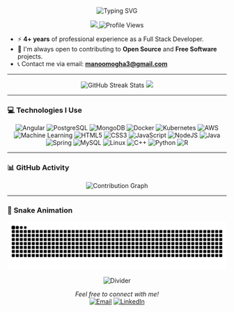 <!-- Profile Header with Gradient and Icons -->
<p align="center">
  <img src="https://readme-typing-svg.demolab.com?font=Fira+Code&size=28&duration=4000&pause=1000&color=F7DF1E&center=true&width=800&lines=Welcome+to+Oghenemano's+GitHub+Profile!;Full+Stack+Developer+%7C+Machine+Learning+Enthusiast;4%2B+years+experience+in+Web+Development;Always+learning+and+improving" alt="Typing SVG" />
</p>

<!-- LinkedIn and Profile View Badges -->
<p align="center">
  <a href="https://www.linkedin.com/in/oghenemano-o-179aba206/" target="_blank">
    <img src="https://img.shields.io/badge/-LinkedIn-0e76a8?style=for-the-badge&logo=Linkedin&logoColor=white" />
  </a>
  <img src="https://komarev.com/ghpvc/?username=omoghaoghenemano&style=for-the-badge" alt="Profile Views" />
</p>

<!-- About Me -->
- ⚡ **4+ years** of professional experience as a Full Stack Developer.
- 👯 I'm always open to contributing to **Open Source** and **Free Software** projects.
- 📞 Contact me via email: **manoomogha3@gmail.com**

---

<!-- GitHub Stats with Custom Design -->
<div align="center">
  <img src="https://github-readme-streak-stats.herokuapp.com/?user=omoghaoghenemano&theme=radical&fire=ff6b6b&currStreakLabel=ffffff&ring=bb2acf&background=151515&sideNums=ffffff&sideLabels=ffffff" alt="GitHub Streak Stats" />
  <img src="https://github-readme-stats.vercel.app/api?username=omoghaoghenemano&show_icons=true&title_color=ffffff&icon_color=ffbb2c&text_color=ffffff&bg_color=0d1117" />
</div>

---

### 💻 **Technologies I Use**

<!-- Icons with Tooltips for Technologies -->
<p align="center">
<img src="https://img.shields.io/badge/Angular-DD0031?style=for-the-badge&logo=angular&logoColor=white" alt="Angular" />
  <img src="https://img.shields.io/badge/Postgres-316192?style=for-the-badge&logo=postgresql&logoColor=white" alt="PostgreSQL" />
  <img src="https://img.shields.io/badge/MongoDB-4EA94B?style=for-the-badge&logo=mongodb&logoColor=white" alt="MongoDB" />
  <img src="https://img.shields.io/badge/Docker-0db7ed?style=for-the-badge&logo=docker&logoColor=white" alt="Docker" />
  <img src="https://img.shields.io/badge/Kubernetes-3069DE?style=for-the-badge&logo=kubernetes&logoColor=white" alt="Kubernetes" />
  <img src="https://img.shields.io/badge/AWS-FF9900?style=for-the-badge&logo=amazonaws&logoColor=white" alt="AWS" />
  <img src="https://img.shields.io/badge/Machine_Learning-DD0031?style=for-the-badge&logo=machinelearning&logoColor=white" alt="Machine Learning" />
  <img src="https://img.shields.io/badge/HTML5-000?style=for-the-badge&logo=html5&logoColor=white" alt="HTML5" />
  <img src="https://img.shields.io/badge/CSS3-000?style=for-the-badge&logo=css3&logoColor=264CE4" alt="CSS3" />
  <img src="https://img.shields.io/badge/JavaScript-000?style=for-the-badge&logo=javascript&logoColor=F7DF1E" alt="JavaScript" />
  <img src="https://img.shields.io/badge/Node.js-000?style=for-the-badge&logo=node.js&logoColor=green" alt="NodeJS" />
  <img src="https://img.shields.io/badge/Java-000?style=for-the-badge&logo=java&logoColor=F7DF1E" alt="Java" />
  <img src="https://img.shields.io/badge/Spring-000?style=for-the-badge&logo=spring&logoColor=green" alt="Spring" />
  <img src="https://img.shields.io/badge/MySQL-000?style=for-the-badge&logo=mysql&logoColor=005C84" alt="MySQL" />
  <img src="https://img.shields.io/badge/Linux-000?style=for-the-badge&logo=linux&logoColor=white" alt="Linux" />
  <img src="https://img.shields.io/badge/C++-000?style=for-the-badge&logo=c%2B%2B" alt="C++" />
  <img src="https://img.shields.io/badge/Python-000?style=for-the-badge&logo=python&logoColor=yellow" alt="Python" />
  <img src="https://img.shields.io/badge/R-000?style=for-the-badge&logo=r&logoColor=blue" alt="R" />

</p>

---

### 📊 **GitHub Activity**
<div align="center">
  <img src="https://github-readme-activity-graph.vercel.app/graph?username=omoghaoghenemano&theme=react-dark&bg_color=151515&line=00bfff&point=ffffff&color=00bfff" alt="Contribution Graph" />
</div>

---

### 🐍 **Snake Animation**
<p align="center">
  <picture>
    <source media="(prefers-color-scheme: dark)" srcset="https://raw.githubusercontent.com/omoghaoghenemano/omoghaoghenemano/output/github-contribution-grid-snake-dark.svg">
    <source media="(prefers-color-scheme: light)" srcset="https://raw.githubusercontent.com/omoghaoghenemano/omoghaoghenemano/output/github-contribution-grid-snake.svg">
    <img alt="Contribution Snake Animation" src="https://raw.githubusercontent.com/omoghaoghenemano/omoghaoghenemano/output/github-contribution-grid-snake.svg">
  </picture>
</p>

<!-- Stylish Separator with Gradient -->
<div align="center">
  <img src="https://raw.githubusercontent.com/omoghaoghenemano/omoghaoghenemano/main/assets/divider.svg" alt="Divider" />
</div>

<!-- Footer with Contact Info -->
<p align="center">
  <i>Feel free to connect with me!</i><br>
  <a href="mailto:manoomogha3@gmail.com"><img src="https://img.shields.io/badge/Email-D14836?style=for-the-badge&logo=gmail&logoColor=white" alt="Email" /></a>
  <a href="https://www.linkedin.com/in/oghenemano-o-179aba206/" target="_blank"><img src="https://img.shields.io/badge/LinkedIn-0e76a8?style=for-the-badge&logo=linkedin&logoColor=white" alt="LinkedIn" /></a>
</p>
